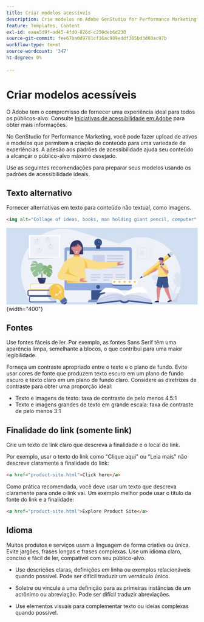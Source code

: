 ```yaml
---
title: Criar modelos acessíveis
description: Crie modelos no Adobe GenStudio for Performance Marketing que sejam capazes de alcançar mais do seu público-alvo e fornecer uma experiência ideal.
feature: Templates, Content
exl-id: eaaa5d9f-ad45-4fd0-826d-c250deb6d238
source-git-commit: fee67ba0d9781cf16ac909eddf385bd3d60ac97b
workflow-type: tm+mt
source-wordcount: '347'
ht-degree: 0%

---
```


# Criar modelos acessíveis

O Adobe tem o compromisso de fornecer uma experiência ideal para todos os públicos-alvo. Consulte [Iniciativas de acessibilidade em Adobe](https://www.adobe.com/trust/accessibility/initiatives.html) para obter mais informações.

No GenStudio for Performance Marketing, você pode fazer upload de ativos e modelos que permitem a criação de conteúdo para uma variedade de experiências. A adesão aos padrões de acessibilidade ajuda seu conteúdo a alcançar o público-alvo máximo desejado.

Use as seguintes recomendações para preparar seus modelos usando os padrões de acessibilidade ideais.

## Texto alternativo

Fornecer alternativas em texto para conteúdo não textual, como imagens.

```html
<img alt="Collage of ideas, books, man holding giant pencil, computer" src="card-create-assets.png">
```

![Colagem de ideias, livros, homem segurando lápis gigante, computador](../../assets/card-create-assets.png){width="400"}

## Fontes

Use fontes fáceis de ler. Por exemplo, as fontes Sans Serif têm uma aparência limpa, semelhante a blocos, o que contribui para uma maior legibilidade.

Forneça um contraste apropriado entre o texto e o plano de fundo. Evite usar cores de fonte que produzem texto escuro em um plano de fundo escuro e texto claro em um plano de fundo claro. Considere as diretrizes de contraste para obter uma proporção ideal:

- Texto e imagens de texto: taxa de contraste de pelo menos 4.5:1
- Texto e imagens grandes de texto em grande escala: taxa de contraste de pelo menos 3:1

## Finalidade do link (somente link)

Crie um texto de link claro que descreva a finalidade e o local do link.

Por exemplo, usar o texto do link como &quot;Clique aqui&quot; ou &quot;Leia mais&quot; não descreve claramente a finalidade do link:

```html
<a href="product-site.html">Click here</a>
```

Como prática recomendada, você deve usar um texto que descreva claramente para onde o link vai. Um exemplo melhor pode usar o título da fonte do link e a finalidade:

```html
<a href="product-site.html">Explore Product Site</a>
```

## Idioma

Muitos produtos e serviços usam a linguagem de forma criativa ou única. Evite jargões, frases longas e frases complexas. Use um idioma claro, conciso e fácil de ler, compatível com seu público-alvo.

- Use descrições claras, definições em linha ou exemplos relacionáveis quando possível. Pode ser difícil traduzir um vernáculo único.

- Soletre ou vincule a uma definição para as primeiras instâncias de um acrônimo ou abreviação. Pode ser difícil traduzir abreviações.

- Use elementos visuais para complementar texto ou ideias complexas quando possível.
